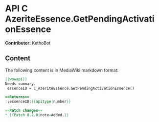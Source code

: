 # API C AzeriteEssence.GetPendingActivationEssence

**Contributor:** KethoBot

## Content

The following content is in MediaWiki markdown format:

```mediawiki
{{wowapi}}
Needs summary.
 essenceID = C_AzeriteEssence.GetPendingActivationEssence()

==Returns==
:;essenceID:{{apitype|number}}

==Patch changes==
* {{Patch 8.2.0|note=Added.}}
```